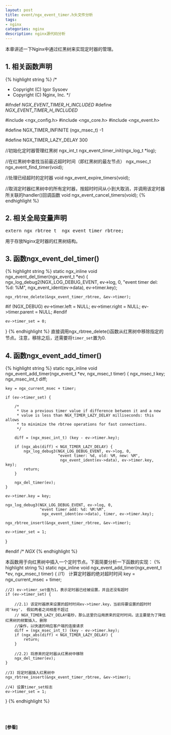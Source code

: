 ```yaml
---
layout: post
title: event/ngx_event_timer.h头文件分析
tags:
- nginx
categories: nginx
description: nginx源代码分析
---
```



本章讲述一下Nginx中通过红黑树来实现定时器的管理。


<!-- more -->


## 1. 相关函数声明
{% highlight string %}
/*
 * Copyright (C) Igor Sysoev
 * Copyright (C) Nginx, Inc.
 */


#ifndef _NGX_EVENT_TIMER_H_INCLUDED_
#define _NGX_EVENT_TIMER_H_INCLUDED_


#include <ngx_config.h>
#include <ngx_core.h>
#include <ngx_event.h>


#define NGX_TIMER_INFINITE  (ngx_msec_t) -1

#define NGX_TIMER_LAZY_DELAY  300


//初始化定时器管理红黑树
ngx_int_t ngx_event_timer_init(ngx_log_t *log);

//在红黑树中查找当前最近超时时间（即红黑树的最左节点）
ngx_msec_t ngx_event_find_timer(void);

//处理已经超时的定时器
void ngx_event_expire_timers(void);

//取消定时器红黑树中的所有定时器，按超时时间从小到大取消，并调用该定时器所关联的handler()回调函数
void ngx_event_cancel_timers(void);
{% endhighlight %}


## 2. 相关全局变量声明
<pre>
extern ngx_rbtree_t  ngx_event_timer_rbtree;
</pre>

用于存放Nginx定时器的红黑树结构。

## 3. 函数ngx_event_del_timer()
{% highlight string %}
static ngx_inline void
ngx_event_del_timer(ngx_event_t *ev)
{
    ngx_log_debug2(NGX_LOG_DEBUG_EVENT, ev->log, 0,
                   "event timer del: %d: %M",
                    ngx_event_ident(ev->data), ev->timer.key);

    ngx_rbtree_delete(&ngx_event_timer_rbtree, &ev->timer);

#if (NGX_DEBUG)
    ev->timer.left = NULL;
    ev->timer.right = NULL;
    ev->timer.parent = NULL;
#endif

    ev->timer_set = 0;
}
{% endhighlight %}
直接调用ngx_rbtree_delete()函数从红黑树中移除指定的节点。注意，移除之后，还需要将```timer_set```置为0.

## 4. 函数ngx_event_add_timer()
{% highlight string %}
static ngx_inline void
ngx_event_add_timer(ngx_event_t *ev, ngx_msec_t timer)
{
    ngx_msec_t      key;
    ngx_msec_int_t  diff;

    key = ngx_current_msec + timer;

    if (ev->timer_set) {

        /*
         * Use a previous timer value if difference between it and a new
         * value is less than NGX_TIMER_LAZY_DELAY milliseconds: this allows
         * to minimize the rbtree operations for fast connections.
         */

        diff = (ngx_msec_int_t) (key - ev->timer.key);

        if (ngx_abs(diff) < NGX_TIMER_LAZY_DELAY) {
            ngx_log_debug3(NGX_LOG_DEBUG_EVENT, ev->log, 0,
                           "event timer: %d, old: %M, new: %M",
                            ngx_event_ident(ev->data), ev->timer.key, key);
            return;
        }

        ngx_del_timer(ev);
    }

    ev->timer.key = key;

    ngx_log_debug3(NGX_LOG_DEBUG_EVENT, ev->log, 0,
                   "event timer add: %d: %M:%M",
                    ngx_event_ident(ev->data), timer, ev->timer.key);

    ngx_rbtree_insert(&ngx_event_timer_rbtree, &ev->timer);

    ev->timer_set = 1;
}


#endif /* _NGX_
{% endhighlight %}

本函数用于向红黑树中插入一个定时节点。下面简要分析一下函数的实现：
{% highlight string %}
static ngx_inline void
ngx_event_add_timer(ngx_event_t *ev, ngx_msec_t timer)
{
	//1） 计算定时器的绝对超时时间
	key = ngx_current_msec + timer;

	//2) ev->timer_set值为1，表示定时器已经被设置，并且还没有超时
	if (ev->timer_set) {

		//2.1) 该定时器原来设置的超时时间ev->timer.key，当前将要设置的超时时间'key'， 假如两者之间相差不超过
		// NGX_TIMER_LAZY_DELAY毫秒，那么这里仍沿用原来的定时时间。这主要是为了降低红黑树的频繁插入、删除
		//操作，以快速的响应客户端的连接请求
		diff = (ngx_msec_int_t) (key - ev->timer.key);
		if (ngx_abs(diff) < NGX_TIMER_LAZY_DELAY) {
			return;
		}
	
		//2.2) 将原来的定时器从红黑树中移除
		ngx_del_timer(ev);
	}

	//3) 将定时器插入红黑树中
	ngx_rbtree_insert(&ngx_event_timer_rbtree, &ev->timer);

	//4) 设置timer_set标志
	ev->timer_set = 1;
}
{% endhighlight %}



<br />
<br />

**[参看]**






<br />
<br />
<br />

